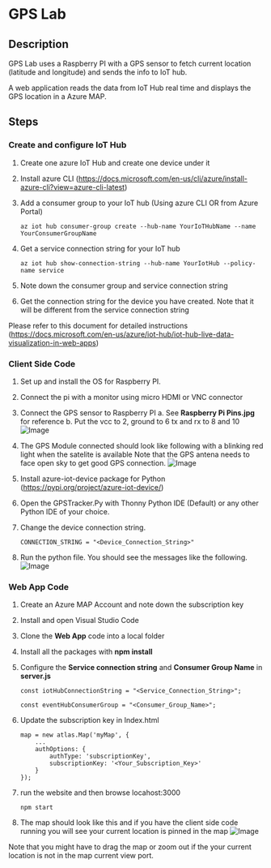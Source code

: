 # GPS Lab

## Description
GPS Lab uses a Raspberry PI with a GPS sensor to fetch current location (latitude and longitude)
 and sends the info to IoT hub.

 A web application reads the data from IoT Hub real time and displays the GPS location in a Azure MAP.

 ## Steps
 ### Create and configure IoT Hub
 1. Create one azure IoT Hub and create one device under it 
 2. Install azure CLI (https://docs.microsoft.com/en-us/cli/azure/install-azure-cli?view=azure-cli-latest)
 3. Add a consumer group to your IoT hub (Using azure CLI OR from Azure Portal)
       
        az iot hub consumer-group create --hub-name YourIoTHubName --name YourConsumerGroupName
 4. Get a service connection string for your IoT hub
        
        az iot hub show-connection-string --hub-name YourIotHub --policy-name service
 5. Note down the consumer group and service connection string
 6. Get the connection string for the device you have created. Note that it will be different from the service connection string
 
 Please refer to this document for detailed instructions (https://docs.microsoft.com/en-us/azure/iot-hub/iot-hub-live-data-visualization-in-web-apps)


 ### Client Side Code
 1. Set up and install the OS for Raspberry PI.
 2. Connect the pi with a monitor using micro HDMI or VNC connector
 3. Connect the GPS sensor to Raspberry PI
       a. See **Raspberry Pi Pins.jpg** for reference 
       b. Put the vcc to 2, ground to 6 tx and rx to 8 and 10
       ![Image](./client/images/raspberry-pi-pins.jpg "Pins")
 4. The GPS Module connected should look like following with a blinking red light when the satelite is available
Note that the GPS antena needs to face open sky to get good GPS connection.
       ![Image](./client/images/raspberry-pi-connected.jpg "Connected")
 5. Install azure-iot-device package for Python (https://pypi.org/project/azure-iot-device/)
 6. Open the GPSTracker.Py with Thonny Python IDE (Default) or any other Python IDE of your choice.
 7. Change the device connection string.
 
        CONNECTION_STRING = "<Device_Connection_String>"
 8. Run the python file. You should see the messages like the following.
       ![Image](./client/images/raspberry-pi-gps-messages.PNG "GPS")

 ### Web App Code
 1. Create an Azure MAP Account and note down the subscription key
 2. Install and open Visual Studio Code
 3. Clone the **Web App** code into a local folder
 4. Install all the packages with **npm install**
 5. Configure the **Service connection string** and **Consumer Group Name** in **server.js**
 
        const iotHubConnectionString = "<Service_Connection_String>";

        const eventHubConsumerGroup = "<Consumer_Group_Name>";
 6. Update the subscription key in Index.html

        map = new atlas.Map('myMap', {
            ...
            authOptions: {
                authType: 'subscriptionKey',
                subscriptionKey: '<Your_Subscription_Key>'
            }
        });
 7. run the website and then browse locahost:3000

        npm start
8. The map should look like this and if you have the client side code running you will see your current location is pinned in the map
       ![Image](./server/images/map-view.png "Azure Map")

Note that you might have to drag the map or zoom out if the your current location is not in the map current view port.
